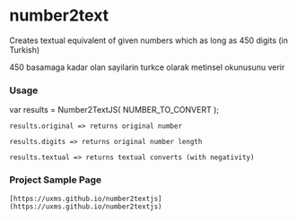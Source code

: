 # number2text
Creates textual equivalent of given numbers which as long as 450 digits (in Turkish)

450 basamaga kadar olan sayilarin turkce olarak metinsel okunusunu verir

### Usage
var results = Number2TextJS( NUMBER_TO_CONVERT );

    results.original => returns original number

    results.digits => returns original number length

    results.textual => returns textual converts (with negativity)

### Project Sample Page
    [https://uxms.github.io/number2textjs](https://uxms.github.io/number2textjs)
